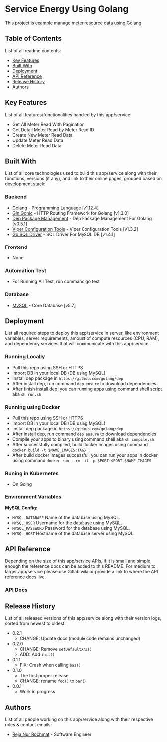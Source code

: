 # Service Energy Using Golang

This project is example manage meter resource data using Golang.

## Table of Contents

List of all readme contents:

- [Key Features](#key-features)
- [Built With](#built-with)
- [Deployment](#deployment)
- [API Reference](#api-reference)
- [Release History](#release-history)
- [Authors](#authors)

## Key Features

List of all features/functionalities handled by this app/service:

 - Get All Meter Read With Pagination
 - Get Detail Meter Read by Meter Read ID
 - Create New Meter Read Data
 - Update Meter Read Data
 - Delete Meter Read Data

## Built With
List of all core technologies used to build this app/service along with their functions, versions (if any), and link to their online pages, grouped based on development stack:

### Backend
- [Golang](https://golang.org/) - Programming Language [v1.12.4]
- [Gin Gonic](https://github.com/gin-gonic/gin) - HTTP Routing Framework for Golang [v1.3.0]
- [Dep Package Management](https://github.com/golang/dep) - Dep Package Management For Golang [v0.5.1]
- [Viper Configuration Tools](https://github.com/spf13/viper) - Viper Configuration Tools [v1.3.2]
- [Go SQL Driver](https://github.com/go-sql-driver/mysql) - SQL Driver For MySQL DB [v1.4.1]

### Frontend
- None

### Automation Test
- For Running All Test, run command go test

### Database
- [MySQL](https://www.percona.com/) - Core Database [v5.7]

## Deployment

List all required steps to deploy this app/service in server, like environment variables, server requirements, amount of compute resources (CPU, RAM), and dependency services that will communicate with this app/service.

### Running Locally
- Pull this repo using SSH or HTTPS
- Import DB in your local DB (DB using MySQL)
- Install dep package in `https://github.com/golang/dep`
- After install dep, run command `dep ensure` to download dependencies
- After finish install dep, you can running apps using command shell script aka `sh run.sh`

### Running using Docker
- Pull this repo using SSH or HTTPS
- Import DB in your local DB (DB using MySQL)
- Install dep package in `https://github.com/golang/dep`
- After install dep, run command `dep ensure` to download dependencies
- Compile your apps to binary using command shell aka `sh compile.sh`
- After successfully compiled, build docker images using command `docker build -t $NAME_IMAGES:TAGS .`
- After build docker images successful, you can run your apps in docker using command `docker run --rm -it -p $PORT:$PORT $NAME_IMAGES`

### Runing in Kubernetes
- On Going

### Environment Variables

**MySQL Config:**

- `MYSQL_DATABASE` Name of the database using MySQL.
- `MYSQL_USER` Username for the database using MySQL.
- `MYSQL_PASSWORD` Password for the database using MySQL.
- `MYSQL_HOST` Hostname of the database server using MySQL.

## API Reference

Depending on the size of this app/service APIs, if it is small and simple enough the reference docs can be added to this README. For medium to larger app/service please use Gitlab wiki or provide a link to where the API reference docs live.

### API Docs

## Release History

List of all released versions of this app/service along with their version logs, sorted from newest to oldest:

- 0.2.1
  - CHANGE: Update docs (module code remains unchanged)
- 0.2.0
  - CHANGE: Remove `setDefaultXYZ()`
  - ADD: Add `init()`
- 0.1.1
  - FIX: Crash when calling `baz()`
- 0.1.0
  - The first proper release
  - CHANGE: rename `foo()` to `bar()`
- 0.0.1
  - Work in progress

## Authors
List of all people working on this app/service along with their respective roles & contact emails:

- [Reja Nur Rochmat](mailto:hal.rezanur@uii.ac.id) - Software Engineer
